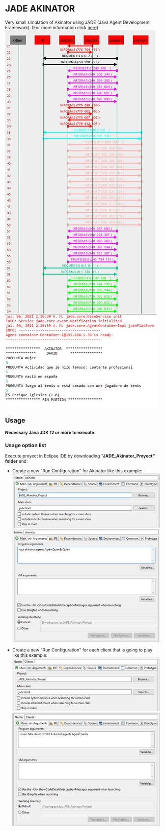 # JADE AKINATOR
Very small simulation of Akinator using JADE (Java Agent Development Framework).
 (For more information click [here](Practica_JADE.pdf))
![](images/messages_example.PNG)
![](images/game_example.PNG)

## Usage
**Necessary Java JDK 12 or more to execute.**

### Usage option list
 Execute proyect in Eclipse IDE by downloading **"JADE_Akinator_Proyect" folder** and:
 - Create a new "Run Configuration" for Akinator like this example:
![](images/akinator_config1.PNG)
![](images/akinator_config2.PNG)

 - Create a new "Run Configuration" for each client that is going to play like this example:
![](images/client_config1.PNG)
![](images/client_config2.PNG)